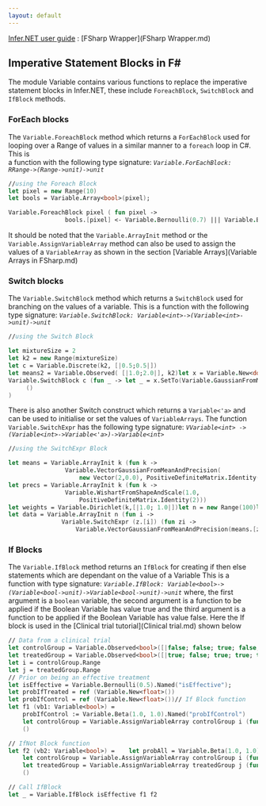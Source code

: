 ```yaml
---
layout: default 
--- 
```

[Infer.NET user guide](index.md) : [FSharp Wrapper](FSharp Wrapper.md)

 

## Imperative Statement Blocks in F\#

The module Variable contains various functions to replace the imperative statement blocks in Infer.NET, these include `ForeachBlock`, `SwitchBlock` and `IfBlock` methods.

### ForEach blocks

The `Variable.ForeachBlock` method which returns a `ForEachBlock` used for looping over a Range of values in a similar manner to a `foreach` loop in C#. This is  
 a function with the following type signature: _`Variable.ForEachBlock: RRange->(Range->unit)->unit`_

```fsharp
//using the Foreach Block  
let pixel = new Range(10)  
let bools = Variable.Array<bool>(pixel);  

Variable.ForeachBlock pixel ( fun pixel ->  
                bools.[pixel] <- Variable.Bernoulli(0.7) ||| Variable.Bernoulli(0.4)())
```

It should be noted that the `Variable.ArrayInit` method  or the `Variable.AssignVariableArray` method can also be used to assign the values of a `VariableArray` as shown in the section [Variable Arrays](Variable Arrays in FSharp.md)

### Switch blocks

The `Variable.SwitchBlock` method which returns a `SwitchBlock` used for branching on the values of a variable. This is a function with the following type signature: _`Variable.SwitchBlock: Variable<int>->(Variable<int>->unit)->unit`_

```fsharp
//using the Switch Block  

let mixtureSize = 2  
let k2 = new Range(mixtureSize)  
let c = Variable.Discrete(k2, [|0.5;0.5|])  
let means2 = Variable.Observed( [|1.0;2.0|], k2)let x = Variable.New<double>();  
Variable.SwitchBlock c (fun _ -> let _ = x.SetTo(Variable.GaussianFromMeanAndVariance(means2.[c], 1.0))  
     ()  
)
```

There is also another Switch construct which returns a `Variable<'a>` and can be used to initialise or set the values of `VariableArrays`. The function `Variable.SwitchExpr` has the following type signature: _`VVariable<int> -> (Variable<int>->Variable<'a>)->Variable<int>`_

```fsharp
//using the SwitchExpr Block  

let means = Variable.ArrayInit k (fun k ->  
                Variable.VectorGaussianFromMeanAndPrecision(  
                    new Vector(2,0.0), PositiveDefiniteMatrix.Identity(2)))  
let precs = Variable.ArrayInit k (fun k ->  
                Variable.WishartFromShapeAndScale(1.0,  
                    PositiveDefiniteMatrix.Identity(2)))  
let weights = Variable.Dirichlet(k,[|1.0; 1.0|])let n = new Range(100)let z = Variable.ArrayInit n (fun i -> Variable.Discrete(weights))  
let data = Variable.ArrayInit n (fun i ->  
               Variable.SwitchExpr (z.[i]) (fun zi ->  
                   Variable.VectorGaussianFromMeanAndPrecision(means.[zi], precs.[zi])))
```

### If Blocks

The `Variable.IfBlock` method returns an `IfBlock` for creating if then else statements which are dependant on the value of a Variable<bool>   This is a function with type signature: _`Variable.IfBlock: Variable<bool>->(Variable<bool->unit)->Variable<bool->unit)->unit`_ where, the first argument is a `boolean` variable, the second argument is a function to be applied if the Boolean Variable has value true and the third argument is a function to be applied if the Boolean Variable has value false. Here the If block is used in the [Clinical trial tutorial](Clinical trial.md) shown below

```fsharp
// Data from a clinical trial  
let controlGroup = Variable.Observed<bool>([|false; false; true; false; false|])  
let treatedGroup = Variable.Observed<bool>([|true; false; true; true; true |])  
let i = controlGroup.Range  
let j = treatedGroup.Range  
// Prior on being an effective treatment  
let isEffective = Variable.Bernoulli(0.5).Named("isEffective");  
let probIfTreated = ref (Variable.New<float>())  
let probIfControl = ref (Variable.New<float>())// If Block function  
let f1 (vb1: Variable<bool>) =  
    probIfControl := Variable.Beta(1.0, 1.0).Named("probIfControl")  
    let controlGroup = Variable.AssignVariableArray controlGroup i (fun i ->Variable.Bernoulli(!probIfControl)) let treatedGroup = Variable.AssignVariableArray treatedGroup j (fun j ->Variable.Bernoulli(!probIfTreated))  
    ()  

// IfNot Block function  
let f2 (vb2: Variable<bool>) =    let probAll = Variable.Beta(1.0, 1.0).Named("probAll")  
    let controlGroup = Variable.AssignVariableArray controlGroup i (fun i ->Variable.Bernoulli(probAll))  
    let treatedGroup = Variable.AssignVariableArray treatedGroup j (fun j ->Variable.Bernoulli(probAll))  
    ()  

// Call IfBlock  
let _ = Variable.IfBlock isEffective f1 f2
```
